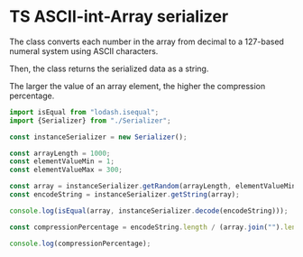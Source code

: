 # TS ASCII-int-Array serializer

The class converts each number in the array from decimal to a 127-based numeral system using ASCII characters.

Then, the class returns the serialized data as a string.

The larger the value of an array element, the higher the compression percentage.

```ts
import isEqual from "lodash.isequal";
import {Serializer} from "./Serializer";

const instanceSerializer = new Serializer();

const arrayLength = 1000;
const elementValueMin = 1;
const elementValueMax = 300;

const array = instanceSerializer.getRandom(arrayLength, elementValueMin, elementValueMax);
const encodeString = instanceSerializer.getString(array);

console.log(isEqual(array, instanceSerializer.decode(encodeString)));

const compressionPercentage = encodeString.length / (array.join("").length / 100)

console.log(compressionPercentage);
```
